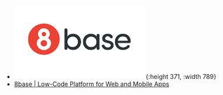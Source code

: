 - ![8base.png](../assets/8base_1687622521719_0.png){:height 371, :width 789}
- [8base | Low-Code Platform for Web and Mobile Apps](https://www.8base.com/)